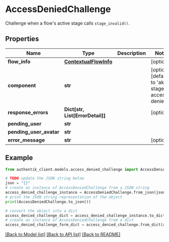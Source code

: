 # AccessDeniedChallenge

Challenge when a flow's active stage calls `stage_invalid()`.

## Properties

Name | Type | Description | Notes
------------ | ------------- | ------------- | -------------
**flow_info** | [**ContextualFlowInfo**](ContextualFlowInfo.md) |  | [optional] 
**component** | **str** |  | [optional] [default to 'ak-stage-access-denied']
**response_errors** | **Dict[str, List[ErrorDetail]]** |  | [optional] 
**pending_user** | **str** |  | 
**pending_user_avatar** | **str** |  | 
**error_message** | **str** |  | [optional] 

## Example

```python
from authentik_client.models.access_denied_challenge import AccessDeniedChallenge

# TODO update the JSON string below
json = "{}"
# create an instance of AccessDeniedChallenge from a JSON string
access_denied_challenge_instance = AccessDeniedChallenge.from_json(json)
# print the JSON string representation of the object
print(AccessDeniedChallenge.to_json())

# convert the object into a dict
access_denied_challenge_dict = access_denied_challenge_instance.to_dict()
# create an instance of AccessDeniedChallenge from a dict
access_denied_challenge_form_dict = access_denied_challenge.from_dict(access_denied_challenge_dict)
```
[[Back to Model list]](../README.md#documentation-for-models) [[Back to API list]](../README.md#documentation-for-api-endpoints) [[Back to README]](../README.md)


